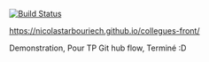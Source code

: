 [![Build Status](https://travis-ci.com/NicolasTarbouriech/collegues-front.svg?branch=master)](https://travis-ci.com/NicolasTarbouriech/collegues-front)


https://nicolastarbouriech.github.io/collegues-front/

Demonstration,
Pour TP Git hub flow,
Terminé :D